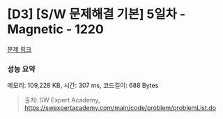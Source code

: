 # [D3] [S/W 문제해결 기본] 5일차 - Magnetic - 1220 

[문제 링크](https://swexpertacademy.com/main/code/problem/problemDetail.do?contestProbId=AV14hwZqABsCFAYD) 

### 성능 요약

메모리: 109,228 KB, 시간: 307 ms, 코드길이: 688 Bytes



> 출처: SW Expert Academy, https://swexpertacademy.com/main/code/problem/problemList.do